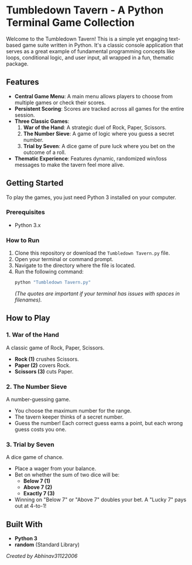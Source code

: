 # Tumbledown Tavern - A Python Terminal Game Collection

Welcome to the Tumbledown Tavern! This is a simple yet engaging text-based game suite written in Python. It's a classic console application that serves as a great example of fundamental programming concepts like loops, conditional logic, and user input, all wrapped in a fun, thematic package.

## Features

* **Central Game Menu**: A main menu allows players to choose from multiple games or check their scores.
* **Persistent Scoring**: Scores are tracked across all games for the entire session.
* **Three Classic Games**:
    1.  **War of the Hand**: A strategic duel of Rock, Paper, Scissors.
    2.  **The Number Sieve**: A game of logic where you guess a secret number.
    3.  **Trial by Seven**: A dice game of pure luck where you bet on the outcome of a roll.
* **Thematic Experience**: Features dynamic, randomized win/loss messages to make the tavern feel more alive.

## Getting Started

To play the games, you just need Python 3 installed on your computer.

### Prerequisites

* Python 3.x

### How to Run

1.  Clone this repository or download the `Tumbledown Tavern.py` file.
2.  Open your terminal or command prompt.
3.  Navigate to the directory where the file is located.
4.  Run the following command:
    ```bash
    python "Tumbledown Tavern.py"
    ```
    *(The quotes are important if your terminal has issues with spaces in filenames).*

## How to Play

### 1. War of the Hand

A classic game of Rock, Paper, Scissors.

* **Rock (1)** crushes Scissors.
* **Paper (2)** covers Rock.
* **Scissors (3)** cuts Paper.

### 2. The Number Sieve

A number-guessing game.

* You choose the maximum number for the range.
* The tavern keeper thinks of a secret number.
* Guess the number! Each correct guess earns a point, but each wrong guess costs you one.

### 3. Trial by Seven

A dice game of chance.

* Place a wager from your balance.
* Bet on whether the sum of two dice will be:
    * **Below 7 (1)**
    * **Above 7 (2)**
    * **Exactly 7 (3)**
* Winning on "Below 7" or "Above 7" doubles your bet. A "Lucky 7" pays out at 4-to-1!

## Built With

* **Python 3**
* **random** (Standard Library)

*Created by Abhinav31122006*
